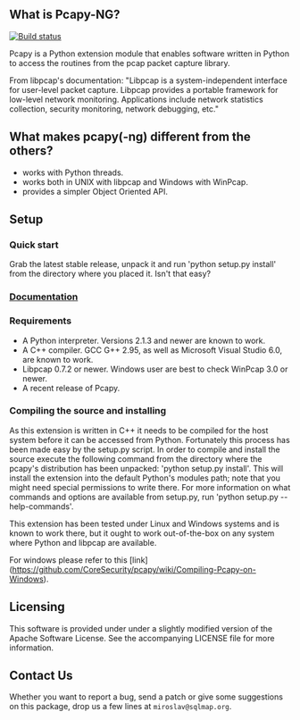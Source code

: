 ## What is Pcapy-NG? ##

[![Build status](https://ci.appveyor.com/api/projects/status/pi4bqe4kgubgr37x?svg=true)](https://ci.appveyor.com/project/CoreSecurity/pcapy)

Pcapy is a Python extension module that enables software written in
Python to access the routines from the pcap packet capture library.

From libpcap's documentation: "Libpcap is a system-independent
interface for user-level packet capture. Libpcap provides a portable
framework for low-level network monitoring. Applications include
network statistics collection, security monitoring, network debugging,
etc."

## What makes pcapy(-ng) different from the others? ##

 * works with Python threads.
 * works both in UNIX with libpcap and Windows with WinPcap.
 * provides a simpler Object Oriented API.

## Setup ##

### Quick start ###

Grab the latest stable release, unpack it and run 'python setup.py
install' from the directory where you placed it. Isn't that easy?

### [Documentation](https://raw.githack.com/stamparm/pcapy-ng/master/pcapy.html) ###

### Requirements ###

 * A Python interpreter. Versions 2.1.3 and newer are known to work.
 * A C++ compiler. GCC G++ 2.95, as well as Microsoft Visual Studio
   6.0, are known to work.
 * Libpcap 0.7.2 or newer. Windows user are best to check WinPcap 3.0
   or newer.
 * A recent release of Pcapy.

### Compiling the source and installing ###

As this extension is written in C++ it needs to be compiled for the
host system before it can be accessed from Python. Fortunately this
process has been made easy by the setup.py script. In order to compile
and install the source execute the following command from the
directory where the pcapy's distribution has been unpacked: 'python
setup.py install'. This will install the extension into the default
Python's modules path; note that you might need special permissions to
write there. For more information on what commands and options are
available from setup.py, run 'python setup.py --help-commands'.

This extension has been tested under Linux and Windows systems
and is known to work there, but it ought to work out-of-the-box on any
system where Python and libpcap are available.

For windows please refer to this [link] (https://github.com/CoreSecurity/pcapy/wiki/Compiling-Pcapy-on-Windows).

## Licensing ##

This software is provided under under a slightly modified version of
the Apache Software License. See the accompanying LICENSE file for
more information.

## Contact Us ##

Whether you want to report a bug, send a patch or give some
suggestions on this package, drop us a few lines at
`miroslav@sqlmap.org`.
